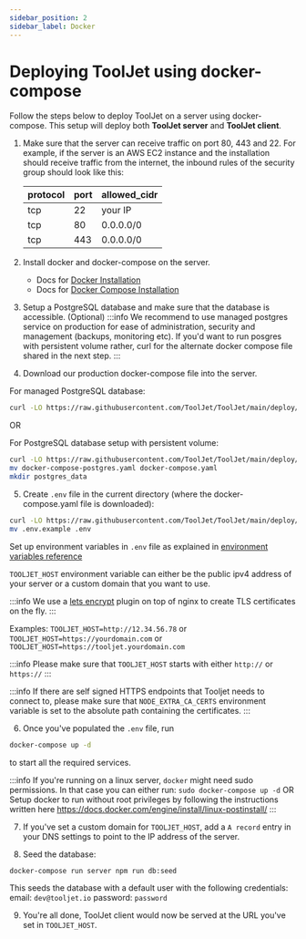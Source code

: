 ```yaml
---
sidebar_position: 2
sidebar_label: Docker
---
```


# Deploying ToolJet using docker-compose

Follow the steps below to deploy ToolJet on a server using docker-compose. This setup will deploy both **ToolJet server** and **ToolJet client**.


1. Make sure that the server can receive traffic on port 80, 443 and 22.
   For example, if the server is an AWS EC2 instance and the installation should receive traffic from the internet, the inbound rules of the security group should look like this:

   | protocol | port | allowed_cidr |
   | -------- | ---- | ------------ |
   | tcp      | 22   | your IP      |
   | tcp      | 80   | 0.0.0.0/0    |
   | tcp      | 443  | 0.0.0.0/0    |

2. Install docker and docker-compose on the server.
   - Docs for [Docker Installation](https://docs.docker.com/engine/install/)
   - Docs for [Docker Compose Installation](https://docs.docker.com/compose/install/)

3. Setup a PostgreSQL database and make sure that the database is accessible. (Optional)
:::info
 We recommend to use managed postgres service on production for ease of administration, security and management (backups, monitoring etc).
 If you'd want to run posgres with persistent volume rather, curl for the alternate docker compose file shared in the next step.
:::

4. Download our production docker-compose file into the server.

For managed PostgreSQL database:
```bash
curl -LO https://raw.githubusercontent.com/ToolJet/ToolJet/main/deploy/docker/docker-compose.yaml
```

OR

For PostgreSQL database setup with persistent volume:
```bash
curl -LO https://raw.githubusercontent.com/ToolJet/ToolJet/main/deploy/docker/docker-compose-postgres.yaml
mv docker-compose-postgres.yaml docker-compose.yaml
mkdir postgres_data
```

5. Create `.env` file in the current directory (where the docker-compose.yaml file is downloaded):

```bash
curl -LO https://raw.githubusercontent.com/ToolJet/ToolJet/main/deploy/docker/.env.example
mv .env.example .env
```

Set up environment variables in `.env` file as explained in [environment variables reference](/docs/setup/env-vars)

`TOOLJET_HOST` environment variable can either be the public ipv4 address of your server or a custom domain that you want to use.

:::info
We use a [lets encrypt](https://letsencrypt.org/) plugin on top of nginx to create TLS certificates on the fly.
:::

Examples:
`TOOLJET_HOST=http://12.34.56.78` or
`TOOLJET_HOST=https://yourdomain.com` or
`TOOLJET_HOST=https://tooljet.yourdomain.com`

:::info
Please make sure that `TOOLJET_HOST` starts with either `http://` or `https://`
:::

:::info
If there are self signed HTTPS endpoints that Tooljet needs to connect to, please make sure that `NODE_EXTRA_CA_CERTS` environment variable is set to the absolute path containing the certificates.
:::

6. Once you've populated the `.env` file, run

```bash
docker-compose up -d
```

to start all the required services.

:::info
If you're running on a linux server, `docker` might need sudo permissions. In that case you can either run:
`sudo docker-compose up -d`
OR
Setup docker to run without root privileges by following the instructions written here https://docs.docker.com/engine/install/linux-postinstall/
:::

7. If you've set a custom domain for `TOOLJET_HOST`, add a `A record` entry in your DNS settings to point to the IP address of the server.

8. Seed the database:

```bash
docker-compose run server npm run db:seed
```

This seeds the database with a default user with the following credentials:
email: `dev@tooljet.io`
password: `password`

9.  You're all done, ToolJet client would now be served at the URL you've set in `TOOLJET_HOST`.

